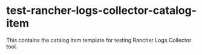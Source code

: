 # test-rancher-logs-collector-catalog-item

This contains the catalog item template for testing Rancher Logs Collector tool.
